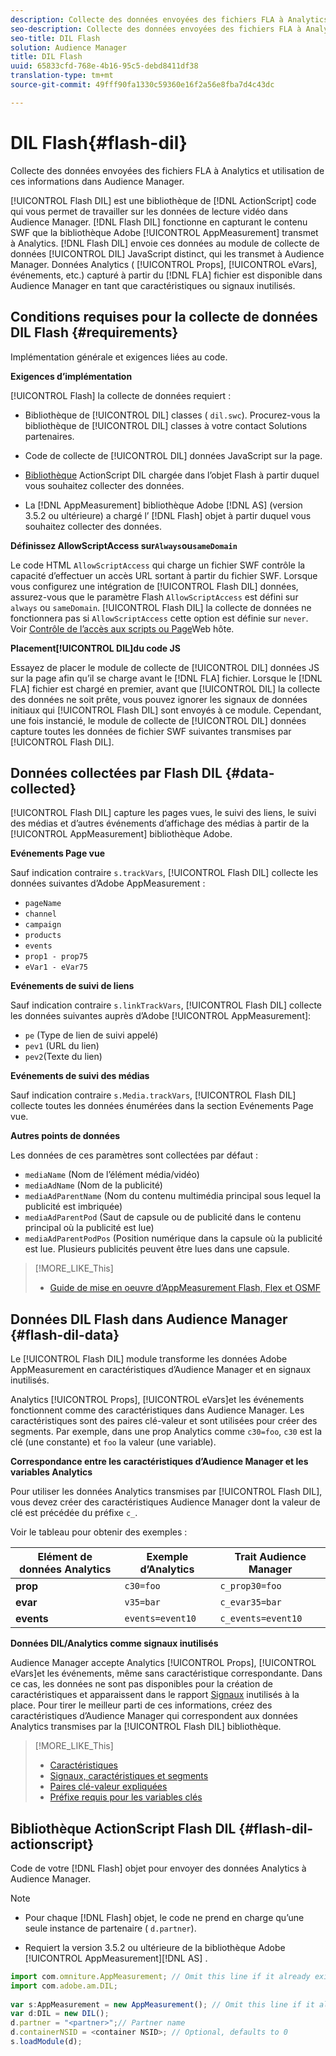 ```yaml
---
description: Collecte des données envoyées des fichiers FLA à Analytics et utilisation de ces informations dans Audience Manager.
seo-description: Collecte des données envoyées des fichiers FLA à Analytics et utilisation de ces informations dans Audience Manager.
seo-title: DIL Flash
solution: Audience Manager
title: DIL Flash
uuid: 65833cfd-768e-4b16-95c5-debd8411df38
translation-type: tm+mt
source-git-commit: 49fff90fa1330c59360e16f2a56e8fba7d4c43dc

---
```



# DIL Flash{#flash-dil}

Collecte des données envoyées des fichiers FLA à Analytics et utilisation de ces informations dans Audience Manager.

<!-- 

c_flash_dil_toc.xml

 -->

[!UICONTROL Flash DIL] est une bibliothèque de [!DNL ActionScript] code qui vous permet de travailler sur les données de lecture vidéo dans Audience Manager. [!DNL Flash DIL] fonctionne en capturant le contenu SWF que la bibliothèque Adobe [!UICONTROL AppMeasurement] transmet à Analytics. [!DNL Flash DIL] envoie ces données au module de collecte de données [!UICONTROL DIL] JavaScript distinct, qui les transmet à Audience Manager. Données Analytics ( [!UICONTROL Props], [!UICONTROL eVars], événements, etc.) capturé à partir du [!DNL FLA] fichier est disponible dans Audience Manager en tant que caractéristiques ou signaux inutilisés.

## Conditions requises pour la collecte de données DIL Flash {#requirements}

Implémentation générale et exigences liées au code.

<!-- 

c_flash_dil_intro.xml

 -->

**Exigences d’implémentation**

[!UICONTROL Flash] la collecte de données requiert :

* Bibliothèque de [!UICONTROL DIL] classes ( `dil.swc`). Procurez-vous la bibliothèque de [!UICONTROL DIL] classes à votre contact Solutions partenaires.

* Code de collecte de [!UICONTROL DIL] données JavaScript sur la page.
* [Bibliothèque](../dil/dil-flash.md#flash-dil-actionscript) ActionScript DIL chargée dans l’objet Flash à partir duquel vous souhaitez collecter des données.
* La [!DNL AppMeasurement] bibliothèque Adobe [!DNL AS] (version 3.5.2 ou ultérieure) a chargé l’ [!DNL Flash] objet à partir duquel vous souhaitez collecter des données.

**Définissez AllowScriptAccess sur`Always`ou`sameDomain`**

Le code HTML `AllowScriptAccess` qui charge un fichier SWF contrôle la capacité d’effectuer un accès URL sortant à partir du fichier SWF. Lorsque vous configurez une intégration de [!UICONTROL Flash DIL] données, assurez-vous que le paramètre Flash `AllowScriptAccess` est défini sur `always` ou `sameDomain`. [!UICONTROL Flash DIL] la collecte de données ne fonctionnera pas si `AllowScriptAccess` cette option est définie sur `never`. Voir [Contrôle de l’accès aux scripts ou Page](https://helpx.adobe.com/flash/kb/control-access-scripts-host-web.html)Web hôte.

**Placement[!UICONTROL DIL]du code JS**

Essayez de placer le module de collecte de [!UICONTROL DIL] données JS sur la page afin qu’il se charge avant le [!DNL FLA] fichier. Lorsque le [!DNL FLA] fichier est chargé en premier, avant que [!UICONTROL DIL] la collecte des données ne soit prête, vous pouvez ignorer les signaux de données initiaux qui [!UICONTROL Flash DIL] sont envoyés à ce module. Cependant, une fois instancié, le module de collecte de [!UICONTROL DIL] données capture toutes les données de fichier SWF suivantes transmises par [!UICONTROL Flash DIL].

## Données collectées par Flash DIL {#data-collected}

[!UICONTROL Flash DIL] capture les pages vues, le suivi des liens, le suivi des médias et d’autres événements d’affichage des médias à partir de la [!UICONTROL AppMeasurement] bibliothèque Adobe.

<!-- 

r_flash_dil_data_collected.xml

 -->

**Evénements Page vue**

Sauf indication contraire `s.trackVars`, [!UICONTROL Flash DIL] collecte les données suivantes d’Adobe AppMeasurement :

* `pageName`
* `channel`
* `campaign`
* `products`
* `events`
* `prop1 - prop75`
* `eVar1 - eVar75`

**Evénements de suivi de liens**

Sauf indication contraire `s.linkTrackVars`, [!UICONTROL Flash DIL] collecte les données suivantes auprès d’Adobe [!UICONTROL AppMeasurement]:

* `pe` (Type de lien de suivi appelé)
* `pev1` (URL du lien)
* `pev2`(Texte du lien)

**Evénements de suivi des médias**

Sauf indication contraire `s.Media.trackVars`, [!UICONTROL Flash DIL] collecte toutes les données énumérées dans la section Evénements Page vue.

**Autres points de données**

Les données de ces paramètres sont collectées par défaut :

* `mediaName` (Nom de l’élément média/vidéo)
* `mediaAdName` (Nom de la publicité)
* `mediaAdParentName` (Nom du contenu multimédia principal sous lequel la publicité est imbriquée)
* `mediaAdParentPod` (Saut de capsule ou de publicité dans le contenu principal où la publicité est lue)
* `mediaAdParentPodPos` (Position numérique dans la capsule où la publicité est lue. Plusieurs publicités peuvent être lues dans une capsule.

>[!MORE_LIKE_This]
>
>* [Guide de mise en oeuvre d’AppMeasurement Flash, Flex et OSMF](https://marketing.adobe.com/resources/help/en_US/sc/appmeasurement/flash/)


## Données DIL Flash dans Audience Manager {#flash-dil-data}

Le [!UICONTROL Flash DIL] module transforme les données Adobe AppMeasurement en caractéristiques d’Audience Manager et en signaux inutilisés.

<!-- 

c_flash_dil_in_aam.xml

 -->

Analytics [!UICONTROL Props], [!UICONTROL eVars]et les événements fonctionnent comme des caractéristiques dans Audience Manager. Les caractéristiques sont des paires clé-valeur et sont utilisées pour créer des segments. Par exemple, dans une prop Analytics comme `c30=foo`, `c30` est la clé (une constante) et `foo` la valeur (une variable).

**Correspondance entre les caractéristiques d’Audience Manager et les variables Analytics**

Pour utiliser les données Analytics transmises par [!UICONTROL Flash DIL], vous devez créer des caractéristiques Audience Manager dont la valeur de clé est précédée du préfixe `c_`.

Voir le tableau pour obtenir des exemples :

| Elément de données Analytics | Exemple d’Analytics | Trait Audience Manager |
|---|---|---|
| **prop** | `c30=foo` | `c_prop30=foo` |
| **evar** | `v35=bar` | `c_evar35=bar` |
| **events** | `events=event10` | `c_events=event10` |

**Données DIL/Analytics comme signaux inutilisés**

Audience Manager accepte Analytics [!UICONTROL Props], [!UICONTROL eVars]et les événements, même sans caractéristique correspondante. Dans ce cas, les données ne sont pas disponibles pour la création de caractéristiques et apparaissent dans le rapport [Signaux](../reporting/dynamic-reports/unused-signals.md) inutilisés à la place. Pour tirer le meilleur parti de ces informations, créez des caractéristiques d’Audience Manager qui correspondent aux données Analytics transmises par la [!UICONTROL Flash DIL] bibliothèque.

>[!MORE_LIKE_This]
>
>* [Caractéristiques](../features/traits/trait-details-page.md)
>* [Signaux, caractéristiques et segments](../reference/signal-trait-segment.md)
>* [Paires clé-valeur expliquées](../reference/key-value-pairs-explained.md)
>* [Préfixe requis pour les variables clés](../features/traits/trait-variable-prefixes.md)


## Bibliothèque ActionScript Flash DIL {#flash-dil-actionscript}

Code de votre [!DNL Flash] objet pour envoyer des données Analytics à Audience Manager.

<!-- 

r_flash_dil_actionscript.xml

 -->

>[!NOTE]
>
>* Pour chaque [!DNL Flash] objet, le code ne prend en charge qu’une seule instance de partenaire ( `d.partner`).
   >
   >
* Requiert la version 3.5.2 ou ultérieure de la bibliothèque Adobe [!UICONTROL AppMeasurement][!DNL AS] .
>



```js
import com.omniture.AppMeasurement; // Omit this line if it already exists in the code 
import com.adobe.am.DIL; 
  
var s:AppMeasurement = new AppMeasurement(); // Omit this line if it already exists in the code 
var d:DIL = new DIL(); 
d.partner = "<partner>";// Partner name 
d.containerNSID = <container NSID>; // Optional, defaults to 0 
s.loadModule(d);
```

